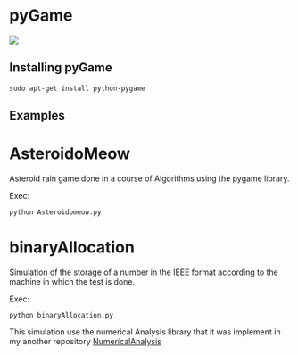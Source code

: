 # pyGame

[![](https://scontent.flim1-1.fna.fbcdn.net/v/t1.0-9/17264195_10212119594016171_990500761814076360_n.jpg?oh=5aa70214175c690baf1c8cb7306737ae&oe=595AA457)](http://www.pygame.org/)

## Installing pyGame

    sudo apt-get install python-pygame

## Examples

# AsteroidoMeow

Asteroid rain game done in a course of Algorithms using the pygame library.

Exec:

    python Asteroidomeow.py

# binaryAllocation

Simulation of the storage of a number in the IEEE format according to the machine in which the test is done.

Exec:

    python binaryAllocation.py


This simulation use the numerical Analysis library that it was implement in my another repository [NumericalAnalysis](https://github.com/Jenazad/numericalAnalysis/)
